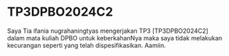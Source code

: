 # TP3DPBO2024C2

Saya Tia ifania nugrahaningtyas mengerjakan TP3 [TP3DPBO2024C2] dalam mata kuliah DPBO untuk keberkahanNya maka saya tidak melakukan kecurangan seperti yang telah dispesifikasikan. Aamiin.
